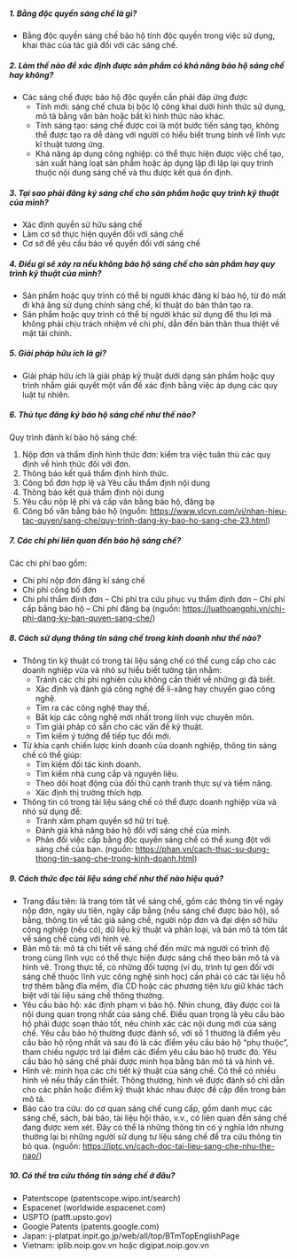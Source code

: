 ##### 1. Bằng độc quyền sáng chế là gì?
- Bằng độc quyền sáng chế bảo hộ tính độc quyền trong việc sử dụng, khai thác của tác giả đối với các sáng chế.
##### 2. Làm thế nào để xác định được sản phẩm có khả năng bảo hộ sáng chế hay không?
- Các sáng chế được bảo hộ độc quyền cần phải đáp ứng được
  - Tính mới: sáng chế chưa bị bộc lộ công khai dưới hình thức sử dụng, mô tả bằng văn bản hoặc bất kì hình thức nào khác.
  - Tính sáng tạo: sáng chế được coi là một bước tiến sáng tạo, không thể được tạo ra dễ dàng với người có hiểu biết trung bình về lĩnh vực kĩ thuật tương ứng.
  - Khả năng áp dụng công nghiệp: có thể thực hiện được việc chế tạo, sản xuất hàng loạt sản phẩm hoặc áp dụng lặp đi lặp lại quy trình thuộc nội dung sáng chế và thu được kết quả ổn định.
##### 3. Tại sao phải đăng ký sáng chế cho sản phẩm hoặc quy trình kỹ thuật của mình?
- Xác định quyền sử hữu sáng chế
- Làm cơ sở thực hiện quyền đối với sáng chế
- Cơ sở để yêu cầu bảo về quyền đối với sáng chế
##### 4. Điều gì sẽ xảy ra nếu không bảo hộ sáng chế cho sản phẩm hay quy trình kỹ thuật của mình?
- Sản phẩm hoặc quy trình có thể bị người khác đăng kí bảo hộ, từ đó mất đi khả ăng sử dụng chính sáng chế, kĩ thuật do bản thân tạo ra.
- Sản phẩm hoặc quy trình có thể bị người khác sử dụng để thu lợi mà không phải chịu trách nhiệm về chi phí, dẫn đến bản thân thua thiệt về mặt tài chính.
##### 5. Giải pháp hữu ích là gì?
- Giải pháp hữu ích là giải pháp kỹ thuật dưới dạng sản phầm hoặc quy trình nhằm giải quyết một vấn đề xác định bằng việc áp dụng các quy luật tự nhiên.
##### 6. Thủ tục đăng ký bảo hộ sáng chế như thế nào?
Quy trình đánh kí bảo hộ sáng chế:
  1. Nộp đơn và thẩm định hình thức đơn: kiểm tra việc tuân thủ các quy định về hình thức đối với đơn.
  2. Thông báo kết quả thẩm định hình thức.
  3. Công bố đơn hợp lệ và Yêu cầu thẩm định nội dung
  4. Thông báo kết quả thẩm định nội dung
  5. Yêu cầu nộp lệ phí và cấp văn bằng bảo hộ, đăng bạ
  6. Công bố văn bằng bảo hộ
(nguồn: https://www.vlcvn.com/vi/nhan-hieu-tac-quyen/sang-che/quy-trinh-dang-ky-bao-ho-sang-che-23.html)
##### 7. Các chi phí liên quan đến bảo hộ sáng chế?
Các chi phí bao gồm: 
- Chi phí nộp đơn đăng kí sáng chế
- Chi phí công bố đơn
- Chi phí thẩm định đơn
– Chi phí tra cứu phục vụ thẩm định đơn
– Chi phí cấp bằng bảo hộ
– Chi phí đăng bạ
(nguồn: https://luathoangphi.vn/chi-phi-dang-ky-ban-quyen-sang-che/)
##### 8. Cách sử dụng thông tin sáng chế trong kinh doanh như thế nào?
- Thông tin kỹ thuật có trong tài liệu sáng chế có thể cung cấp cho các doanh nghiệp vừa và nhỏ sự hiểu biết tường tận nhằm:
  -  Tránh các chi phí nghiên cứu không cần thiết về những gì đã biết.
  -  Xác định và đánh giá công nghệ để li-xăng hay chuyển giao công nghệ.
  -  Tìm ra các công nghệ thay thế.
  -  Bắt kịp các công nghệ mới nhất trong lĩnh vực chuyên môn.
  -  Tìm giải pháp có sẵn cho các vấn đề kỹ thuật.
  -  Tìm kiếm ý tưởng để tiếp tục đổi mới.
- Từ khía cạnh chiến lược kinh doanh của doanh nghiệp, thông tin sáng chế có thể giúp:
  -  Tìm kiếm đối tác kinh doanh.
  -  Tìm kiếm nhà cung cấp và nguyên liệu.
  -  Theo dõi hoạt động của đối thủ cạnh tranh thực sự và tiềm năng.
  -  Xác định thị trường thích hợp.
- Thông tin có trong tài liệu sáng chế có thể được doanh nghiệp vừa và nhỏ sử dụng để:
  -  Tránh xâm phạm quyền sở hữ trí tuệ.
  -  Đánh giá khả năng bảo hộ đối với sáng chế của mình.
  -  Phản đối việc cấp bằng độc quyền sáng chế có thể xung đột với sáng chế của bạn.
(nguồn: https://phan.vn/cach-thuc-su-dung-thong-tin-sang-che-trong-kinh-doanh.html) 
##### 9. Cách thức đọc tài liệu sáng chế như thế nào hiệu quả?
- Trang đầu tiên: là trang tóm tắt về sáng chế, gồm các thông tin về ngày nộp đơn, ngày ưu tiên, ngày cấp bằng (nếu sáng chế được bảo hộ), số bằng, thông tin về tác giả sáng chế, người nộp đơn và đại diện sở hữu công nghiệp (nếu có), dữ liệu kỹ thuật và phân loại, và bản mô tả tóm tắt về sáng chế cùng với hình vẽ.
- Bản mô tả: mô tả chi tiết về sáng chế đến mức mà người có trình độ trong cùng lĩnh vực có thể thực hiện được sáng chế theo bản mô tả và hình vẽ. Trong thực tế, có những đối tượng (ví dụ, trình tự gen đối với sáng chế thuộc lĩnh vực công nghệ sinh học) cần phải có các tài liệu hỗ trợ thêm bằng đĩa mềm, đĩa CD hoặc các phương tiện lưu giữ khác tách biệt với tài liệu sáng chế thông thường.
- Yêu cầu bảo hộ: xác định phạm vi bảo hộ. Nhìn chung, đây được coi là nội dung quan trọng nhất của sáng chế. Điều quan trọng là yêu cầu bảo hộ phải được soạn thảo tốt, nêu chính xác các nội dung mới của sáng chế. Yêu cầu bảo hộ thường được đánh số, với số 1 thường là điểm yêu cầu bảo hộ rộng nhất và sau đó là các điểm yêu cầu bảo hộ “phụ thuộc”, tham chiếu ngược trở lại điểm các điểm yêu cầu bảo hộ trước đó. Yêu cầu bảo hộ sáng chế phải được minh họa bằng bản mô tả và hình vẽ.
- Hình vẽ: minh họa các chi tiết kỹ thuật của sáng chế. Có thể có nhiều hình vẽ nếu thấy cần thiết. Thông thường, hình vẽ được đánh số chỉ dẫn cho các phần hoặc điểm kỹ thuật khác nhau được đề cập đến trong bản mô tả.
- Báo cáo tra cứu: do cơ quan sáng chế cung cấp, gồm danh mục các sáng chế, sách, bài báo, tài liệu hội thảo, v.v., có liên quan đến sáng chế đang được xem xét. Đây có thể là những thông tin có ý nghĩa lớn nhưng thường lại bị những người sử dụng tư liệu sáng chế để tra cứu thông tin bỏ qua.
(nguồn: https://iptc.vn/cach-doc-tai-lieu-sang-che-nhu-the-nao/)
##### 10. Có thể tra cứu thông tin sáng chế ở đâu?
- Patentscope (patentscope.wipo.int/search)
- Espacenet (worldwide.espacenet.com)
- USPTO (patft.upsto.gov)
- Google Patents (patents.google.com)
- Japan: j-platpat.inpit.go.jp/web/all/top/BTmTopEnglishPage
- Vietnam: iplib.noip.gov.vn hoặc digipat.noip.gov.vn 

